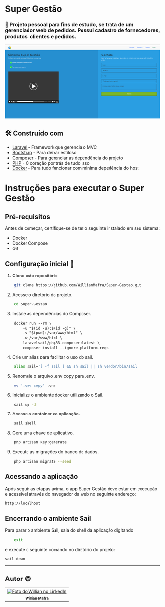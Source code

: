 # Super Gestão
### 📝 Projeto pessoal para fins de estudo, se trata de um gerenciador web de pedidos. Possui cadastro de fornecedores, produtos, clientes e pedidos.
<img src="home.png" alt="super-gestao">

## 🛠️ Construído com

* [Laravel](https://laravel.com/) - Framework que gerencia o MVC
* [Bootstrap](https://getbootstrap.com/) - Para deixar estiloso
* [Composer](https://getcomposer.org/) - Para gerenciar as dependência do projeto
* [PHP](https://www.php.net/) - O coração por trás de tudo isso
* [Docker](https://www.php.net/) - Para tudo funcionar com miníma depedência do host

# Instruções para executar o Super Gestão

## Pré-requisitos

Antes de começar, certifique-se de ter o seguinte instalado em seu sistema:

- Docker
- Docker Compose
- Git

## Configuração inicial 🚀

1. Clone este repositório
   
```bash
    git clone https://github.com/WillianMafra/Super-Gestao.git
```

2. Acesse o diretório do projeto.

``` bash
    cd Super-Gestao
```

3. Instale as dependências do Composer.

```docker
    docker run --rm \
        -u "$(id -u):$(id -g)" \
        -v "$(pwd):/var/www/html" \
        -w /var/www/html \
        laravelsail/php83-composer:latest \
        composer install --ignore-platform-reqs
```
4. Crie um alias para facilitar o uso do sail.

```bash
    alias sail='[ -f sail ] && sh sail || sh vendor/bin/sail'
```

5. Renomeie o arquivo .env copy para .env.

```bash
    mv '.env copy' .env
```

6. Inicialize o ambiente docker utilizando o Sail.

```bash
    sail up -d
```

7. Acesse o container da aplicação.

```bash
    sail shell
```
8. Gere uma chave de aplicativo.
   
```bash
    php artisan key:generate
```

9. Execute as migrações do banco de dados.
    
```bash
    php artisan migrate --seed
```

## Acessando a aplicação

Após seguir as etapas acima, o app Super Gestão deve estar em execução e acessível através do navegador da web no seguinte endereço:

```
http://localhost
```

## Encerrando o ambiente Sail

Para parar o ambiente Sail, saia do shell da aplicação digitando 

```bash
    exit
```
e execute o seguinte comando no diretório do projeto:

```bash
sail down
```

---

## Autor 😄
<table>
  <tr>
    <td align="center">
      <a href="https://www.linkedin.com/in/willnmafra/" title="LinkedIn Willian">
        <img src="https://media.licdn.com/dms/image/D4D03AQF1Gt96l4TlGA/profile-displayphoto-shrink_800_800/0/1694170162091?e=1714608000&v=beta&t=Es9Vtl16l0CYVz0tXNbgmIDQ_R0s3RF6NdZ1Z4yS3Ak" width="100px;" alt="Foto do Willian no LinkedIn"/><br>
        <sub>
          <b>Willian Mafra</b>
        </sub>
      </a>
    </td>
  </tr>
</table>
